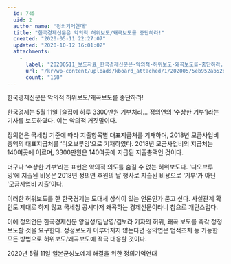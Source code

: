 ```yaml
---
  id: 745
  uid: 2
  author_name: "정의기억연대"
  title: "한국경제신문은 악의적 허위보도/왜곡보도를 중단하라!"
  created: "2020-05-11 22:27:07"
  updated: "2020-10-12 16:01:02"
  attachments: 
    - 
      label: "20200511_보도자료_한국경제신문은-악의적-허위보도-왜곡보도를-중단하라.hwp"
      url: "/kr/wp-content/uploads/kboard_attached/1/202005/5eb952ab52dac8216337.hwp"
      count: "158"
---
```

한국경제신문은 악의적 허위보도/왜곡보도를 중단하라!

한국경제는 5월 11일 \[술집에 하루 3300만원 기부처리... 정의연의 ‘수상한 기부’\]라는 기사를 보도하였다. 이는 악의적 거짓말이다.

정의연은 국세청 기준에 따라 지출항목별 대표지급처를 기재하며, 2018년 모금사업비 총액의 대표지급처를 ‘디오브루잉’으로 기재하였다. 2018년 모금사업비의 지급처는 140여곳에 이르며, 3300만원은 140여곳에 지급된 지출총액인 것이다.

더구나 ‘수상한 기부’라는 표현은 악의적 의도를 숨길 수 없는 허위보도다. ‘디오브루잉’에 지출된 비용은 2018년 정의연 후원의 날 행사로 지출된 비용으로 ‘기부’가 아닌 ‘모금사업비 지출’이다.

이러한 허위보도를 한 한국경제는 도대체 상식이 있는 언론인가 묻고 싶다. 사실관계 확인도 제대로 하지 않고 국세청 공시마저 왜곡하는 경제신문이라니 참으로 개탄스럽다.

이에 정의연은 한국경제신문 양길성/김남영/김보라 기자의 허위, 왜곡 보도를 즉각 정정보도할 것을 요구한다. 정정보도가 이루어지지 않는다면 정의연은 법적조치 등 가능한 모든 방법으로 허위보도/왜곡보도에 적극 대응할 것이다.



2020년 5월 11일
일본군성노예제 해결을 위한 정의기억연대